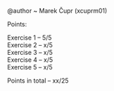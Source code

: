 @author ~ Marek Čupr (xcuprm01)

Points:

Exercise 1 – 5/5\
Exercise 2 – x/5\
Exercise 3 – x/5\
Exercise 4 – x/5\
Exercise 5 – x/5

Points in total  – xx/25

